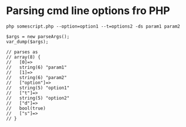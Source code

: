 # Parsing cmd line options fro PHP

    php somescript.php --option=option1 --t=options2 -ds param1 param2
    
    $args = new parseArgs();
    var_dump($args);

    // parses as
    // array(8) {
    //   [0]=>
    //   string(6) "param1"
    //   [1]=>
    //   string(6) "param2"
    //   ["option"]=>
    //   string(5) "option1"
    //   ["t"]=>
    //   string(5) "option2"
    //   ["d"]=>
    //   bool(true)
    //   ["s"]=>
    // }
